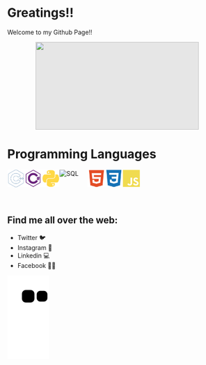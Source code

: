 <dic>
	<h1>Greatings!!</h1>
	<p>
		Welcome to my Github Page!!
	</p>
	<!--<img height="180em" src="https://github-readme-stats.vercel.app/api/top-langs/?username=FranciscoCerqueira412&layout=compact&langs_count=7&theme=dracula"/>
	-->
</div>
<img style="display: block;-webkit-user-select: none;margin: auto;cursor: zoom-in;background-color: hsl(0, 0%, 90%);" src="https://www.icegif.com/wp-content/uploads/hi-icegif.gif" width="375" height="201">
<h1>Programming Languages</h1>
	<div style="display: flex;>
		<img align="left" width="40" src="https://raw.githubusercontent.com/devicons/devicon/master/icons/c/c-line.svg" alt="C">
		<img align="left" width="40" src="https://raw.githubusercontent.com/devicons/devicon/master/icons/cplusplus/cplusplus-line.svg" alt="C++">
		<img align="left" width="40" src="https://raw.githubusercontent.com/devicons/devicon/master/icons/csharp/csharp-line.svg" alt="C#">
		<img align="left" width="40" src="https://raw.githubusercontent.com/devicons/devicon/master/icons/python/python-plain.svg" alt="python">
		<img align="left" width="65" src="https://upload.wikimedia.org/wikipedia/commons/8/87/Sql_data_base_with_logo.png" alt="SQL">
		<img align="left" width="40" src="https://raw.githubusercontent.com/devicons/devicon/master/icons/html5/html5-plain.svg" alt="html5"> 
		<img align="left" width="40" src="https://raw.githubusercontent.com/devicons/devicon/master/icons/css3/css3-plain.svg" alt="css3"> 
		<img align="left" width="40" src="https://raw.githubusercontent.com/devicons/devicon/master/icons/javascript/javascript-plain.svg" alt="javascript"> 
	</div>
	<section align="left">
	<br> <br>
		<h2>Find me all over the web:</h2>
		<ul>
        	<li><a href="https://twitter.com/Francis88167794"style="text-decoration: none;" target="_blank" rel="external">Twitter</a> 🐦</li>
        	<li><a href="https://www.instagram.com/francisco_cerqueira99" style="text-decoration: none;" target="_blank" rel="external">Instagram</a> 📸</li>
        	<li><a href="https://www.linkedin.com/in/francisco-cerqueira-b6a67523a/" style="text-decoration: none;" target="_blank" rel="external">Linkedin</a> 💻			</li>
        	<li><a href="https://www.facebook.com/francisco.cerqueira.775/" style="text-decoration: none;" target="_blank " rel="external">Facebook</a> 👦🏻</li>
		</ul>
	</section>
	<img src="https://raw.githubusercontent.com/rafaballerini/rafaballerini/322bb8b77f187188642ae8eb8eff4ba7c7ccc321/github-contribution-grid-snake.svg">
	
	
	
	
